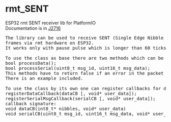 # rmt_SENT
ESP32 rmt SENT receiver lib for PlatformIO<br>
Documentation is in <a href="https://dokumen.pub/qdownload/sent-single-edge-nibble-transmission-for-automotive-applications-j2716-2016-04.html">J2716</a><br>

<pre>
The library can be used to receive SENT (Single Edge Nibble Transmission)
frames via rmt hardware on ESP32.
It works only with pause pulse which is longer than 60 ticks which is used as end marker.

To use the class as base there are two methods which can be overrided:
bool processData();
bool processSerial(uint8_t msg_id, uint16_t msg_data);
This methods have to return false if an error in the packet is detected, else true. The nibbles are available in _nibbles array.
There is an example included.

To use the class by its own one can register callbacks for data and serial messages.
registerDataCallback(dataCB [, void* user_data]);
registerSerialMsgCallback(serialCB [, void* user_data]);
callback signature:
void dataCB(int8_t* nibbles, void* user_data)
void serialCB(uint8_t msg_id, uint16_t msg_data, void* user_data)

</pre>

